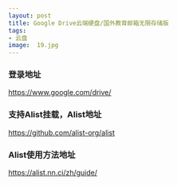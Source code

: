 ```yaml
---
layout: post
title: Google Drive云端硬盘/国外教育邮箱无限存储版
tags:
- 云盘
image:  19.jpg
---
```




### 登录地址<br>
https://www.google.com/drive/

### 支持Alist挂载，Alist地址<br>
https://github.com/alist-org/alist

### Alist使用方法地址<br>
https://alist.nn.ci/zh/guide/
